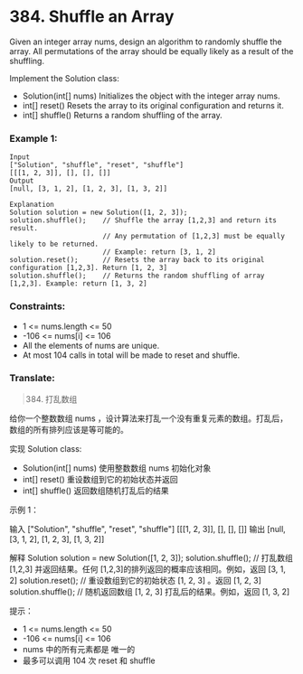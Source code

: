# 384. Shuffle an Array

Given an integer array nums, design an algorithm to randomly shuffle the array. All permutations of the array should be equally likely as a result of the shuffling.

Implement the Solution class:

* Solution(int[] nums) Initializes the object with the integer array nums.
* int[] reset() Resets the array to its original configuration and returns it.
* int[] shuffle() Returns a random shuffling of the array.

### Example 1:

```
Input
["Solution", "shuffle", "reset", "shuffle"]
[[[1, 2, 3]], [], [], []]
Output
[null, [3, 1, 2], [1, 2, 3], [1, 3, 2]]

Explanation
Solution solution = new Solution([1, 2, 3]);
solution.shuffle();    // Shuffle the array [1,2,3] and return its result.
                       // Any permutation of [1,2,3] must be equally likely to be returned.
                       // Example: return [3, 1, 2]
solution.reset();      // Resets the array back to its original configuration [1,2,3]. Return [1, 2, 3]
solution.shuffle();    // Returns the random shuffling of array [1,2,3]. Example: return [1, 3, 2]

```

### Constraints:

* 1 <= nums.length <= 50
* -106 <= nums[i] <= 106
* All the elements of nums are unique.
* At most 104 calls in total will be made to reset and shuffle.

### Translate:

> 384. 打乱数组

给你一个整数数组 nums ，设计算法来打乱一个没有重复元素的数组。打乱后，数组的所有排列应该是等可能的。

实现 Solution class:

* Solution(int[] nums) 使用整数数组 nums 初始化对象
* int[] reset() 重设数组到它的初始状态并返回
* int[] shuffle() 返回数组随机打乱后的结果

示例 1：

输入
["Solution", "shuffle", "reset", "shuffle"]
[[[1, 2, 3]], [], [], []]
输出
[null, [3, 1, 2], [1, 2, 3], [1, 3, 2]]

解释
Solution solution = new Solution([1, 2, 3]);
solution.shuffle();    // 打乱数组 [1,2,3] 并返回结果。任何 [1,2,3]的排列返回的概率应该相同。例如，返回 [3, 1, 2]
solution.reset();      // 重设数组到它的初始状态 [1, 2, 3] 。返回 [1, 2, 3]
solution.shuffle();    // 随机返回数组 [1, 2, 3] 打乱后的结果。例如，返回 [1, 3, 2]

提示：

* 1 <= nums.length <= 50
* -106 <= nums[i] <= 106
* nums 中的所有元素都是 唯一的
* 最多可以调用 104 次 reset 和 shuffle